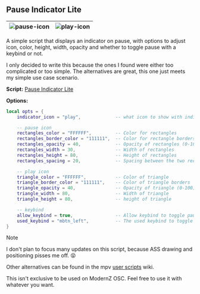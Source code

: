 ## Pause Indicator Lite
| ![pause-icon](https://github.com/user-attachments/assets/cd41333c-8fdd-4de9-8977-15eea95798dc) | ![play-icon](https://github.com/user-attachments/assets/0d1671f8-9b1b-4f10-ade3-82d1748b2d93) |
|:---:|:---:|

A simple script that displays an indicator on pause, with options to adjust icon, color, height, width, opacity and whether to toggle pause with a keybind or not.

I only decided to write this because the ones I found were either too complicated or too simple. The alternatives are great, this one just meets my simple use case scenario.

**Script:** [Pause Indicator Lite](./extras/pause_indicator_lite.lua)

**Options:**
```lua
local opts = {
    indicator_icon = "play",             -- what icon to show with indicator? pause, play

    -- pause icon
    rectangles_color = "FFFFFF",         -- Color for rectangles
    rectangles_border_color = "111111",  -- Color for rectangle borders
    rectangles_opacity = 40,             -- Opacity of rectangles (0-100)
    rectangles_width = 30,               -- Width of rectangles
    rectangles_height = 80,              -- Height of rectangles
    rectangles_spacing = 20,             -- Spacing between the two rectangles

    -- play icon
    triangle_color = "FFFFFF",           -- Color of triangle
    triangle_border_color = "111111",    -- Color of triangle borders
    triangle_opacity = 40,               -- Opacity of triangle (0-100)
    triangle_width = 80,                 -- Width of triangle
    triangle_height = 80,                -- height of triangle

    -- keybind
    allow_keybind = true,                -- Allow keybind to toggle pause (only while indicator is active)
    used_keybind = "mbtn_left",          -- The used keybind to toggle pause. Left mouse click as default
}
```

> [!NOTE]
> I don't plan to focus many updates on this script, because ASS drawing and positioning pisses me off. 😝 
> 
> Other alternatives can be found in the mpv [user scripts](https://github.com/mpv-player/mpv/wiki/User-Scripts) wiki.

This isn't exclusive to be used on ModernZ OSC. Feel free to use it with whatever you want.
